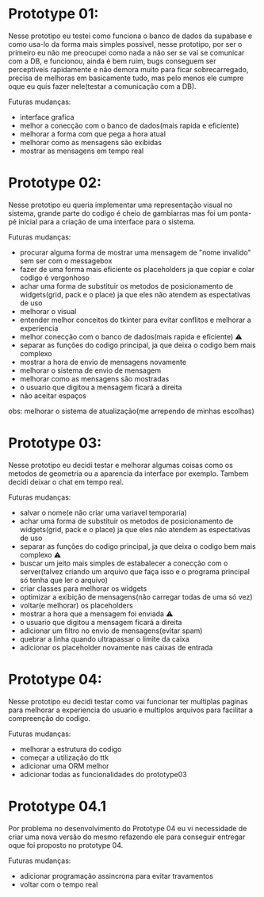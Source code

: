 # Prototype 01: 
Nesse prototipo eu testei como funciona o banco de dados da supabase e como usa-lo da forma mais simples possivel, nesse prototipo, por ser o primeiro eu não me preocupei como nada a não ser se vai se comunicar com a DB, e funcionou, ainda é bem ruim, bugs conseguem ser perceptiveis rapidamente e não demora muito para ficar sobrecarregado, precisa de melhoras em basicamente tudo, mas pelo menos ele cumpre oque eu quis fazer nele(testar a comunicação com a DB).

Futuras mudanças:
- interface grafica
- melhor a conecção com o banco de dados(mais rapida e eficiente)
- melhorar a forma com que pega a hora atual
- melhorar como as mensagens são exibidas 
- mostrar as mensagens em tempo real

# Prototype 02: 
Nesse prototipo eu queria implementar uma representação visual no sistema, grande parte do codigo é cheio de gambiarras mas foi um ponta-pé inicial para a criação de uma interface para o sistema.

Futuras mudanças:
- procurar alguma forma de mostrar uma mensagem de "nome invalido" sem ser com o messagebox
- fazer de uma forma mais eficiente os placeholders ja que copiar e colar codigo é vergonhoso
- achar uma forma de substituir os metodos de posicionamento de widgets(grid, pack e o place) ja que eles não atendem as espectativas de uso
- melhorar o visual 
- entender melhor conceitos do tkinter para evitar conflitos e melhorar a experiencia
- melhor conecção com o banco de dados(mais rapida e eficiente) ⚠
- separar as funções do codigo principal, ja que deixa o codigo bem mais complexo
- mostrar a hora de envio de mensagens novamente
- melhorar o sistema de envio de mensagem
- melhorar como as mensagens são mostradas
- o usuario que digitou a mensagem ficará a direita
- não aceitar espaços 

obs: melhorar o sistema de atualização(me arrependo de minhas escolhas)

# Prototype 03:
Nesse prototipo eu decidi testar e melhorar algumas coisas como os metodos de geometria ou a aparencia da interface por exemplo.
Tambem decidi deixar o chat em tempo real.

Futuras mudanças:
- salvar o nome(e não criar uma variavel temporaria)
- achar uma forma de substituir os metodos de posicionamento de widgets(grid, pack e o place) ja que eles não atendem as espectativas de uso 
- separar as funções do codigo principal, ja que deixa o codigo bem mais complexo ⚠
- buscar um jeito mais simples de estabalecer a conecção com o server(talvez criando um arquivo que faça isso e o programa principal só tenha que ler o arquivo)
- criar classes para melhorar os widgets
- optimizar a exibição de mensagens(não carregar todas de uma só vez)
- voltar(e melhorar) os placeholders
- mostrar a hora que a mensagem foi enviada ⚠
- o usuario que digitou a mensagem ficará a direita
- adicionar um filtro no envio de mensagens(evitar spam)
- quebrar a linha quando ultrapassar o limite da caixa
- adicionar os placeholder novamente nas caixas de entrada

# Prototype 04:
Nesse prototipo eu decidi testar como vai funcionar ter multiplas paginas para melhorar a experiencia do usuario e multiplos arquivos para facilitar a compreenção do codigo.

Futuras mudanças:
- melhorar a estrutura do codigo
- começar a utilização do ttk
- adicionar uma ORM melhor
- adicionar todas as funcionalidades do prototype03 

# Prototype 04.1
Por problema no desenvolvimento do Prototype 04 eu vi necessidade de criar uma nova versão do mesmo refazendo ele para conseguir entregar oque foi proposto no prototype 04.

Futuras mudanças:
- adicionar programação assincrona para evitar travamentos
- voltar com o tempo real